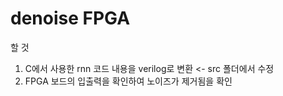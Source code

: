 # denoise FPGA

할 것  

1. C에서 사용한 rnn 코드 내용을 verilog로 변환 <- src 폴더에서 수정  
2. FPGA 보드의 입출력을 확인하여 노이즈가 제거됨을 확인  
